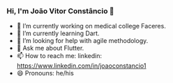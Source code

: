 ### Hi, I'm João Vitor Constâncio 👋


- 🔭 I’m currently working on medical college Faceres.
- 🌱 I’m currently learning Dart.
- 🤔 I’m looking for help with agile methodology.
- 💬 Ask me about Flutter.
- 📫 How to reach me: linkedin: https://www.linkedin.com/in/joaoconstancio1
- 😄 Pronouns: he/his

